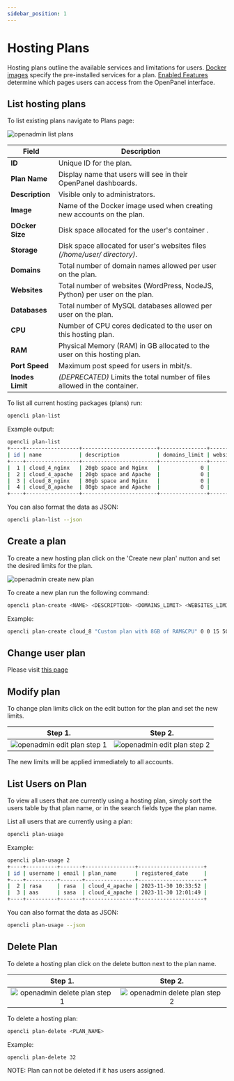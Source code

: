 ```yaml
---
sidebar_position: 1
---
```


# Hosting Plans

Hosting plans outline the available services and limitations for users. [Docker images](https://dev.openpanel.co/images/) specify the pre-installed services for a plan. [Enabled Features](/docs/admin/settings/openpanel/#enable-features) determine which pages users can access from the OpenPanel interface. 


## List hosting plans

<Tabs>
  <TabItem value="openadmin-plan-list" label="With OpenAdmin" default>


To list existing plans navigate to Plans page:

![openadmin list plans](/img/admin/adminpanel_plans.png)

| Field              | Description                                                               |
| ------------------ | ------------------------------------------------------------------------- |
| **ID**             | Unique ID for the plan.                                                    |
| **Plan Name**      | Display name that users will see in their OpenPanel dashboards.            |
| **Description**    | Visible only to administrators.                                           |
| **Image**          | Name of the Docker image used when creating new accounts on the plan.        |
| **DOcker Size**     | Disk space allocated for the user's container .          |
| **Storage**     | Disk space allocated for user's websites files *(/home/user/ directory)*.           |
| **Domains**  | Total number of domain names allowed per user on the plan.                  |
| **Websites** | Total number of websites (WordPress, NodeJS, Python) per user on the plan.   |
| **Databases** | Total number of MySQL databases allowed per user on the plan.              |
| **CPU**            | Number of CPU cores dedicated to the user on this hosting plan.             |
| **RAM**            | Physical Memory (RAM) in GB allocated to the user on this hosting plan.     |
| **Port Speed**            | Maximum post speed for users in mbit/s.     |
| **Inodes Limit**   | *(DEPRECATED)* Limits the total number of files allowed in the container.   |




  </TabItem>
  <TabItem value="CLI-plan-list" label="With OpenCLI">

To list all current hosting packages (plans) run:

```bash
opencli plan-list
```

Example output:
```bash
opencli plan-list
+----+-----------------+------------------------+---------------+----------------+------------+--------------+----------+------+------+-----------------+-----------+
| id | name            | description            | domains_limit | websites_limit | disk_limit | inodes_limit | db_limit | cpu  | ram  | docker_image    | bandwidth |
+----+-----------------+------------------------+---------------+----------------+------------+--------------+----------+------+------+-----------------+-----------+
|  1 | cloud_4_nginx   | 20gb space and Nginx   |             0 |             10 | 20 GB      |      1000000 |        0 | 4    | 4g   | dev_plan_nginx  |       100 |
|  2 | cloud_4_apache  | 20gb space and Apache  |             0 |             10 | 20 GB      |      1000000 |        0 | 4    | 4g   | dev_plan_apache |       100 |
|  3 | cloud_8_nginx   | 80gb space and Nginx   |             0 |             50 | 80 GB      |      2000000 |        0 | 8    | 8g   | dev_plan_nginx  |       200 |
|  4 | cloud_8_apache  | 80gb space and Apache  |             0 |             50 | 80 GB      |      2000000 |        0 | 8    | 8g   | dev_plan_apache |       200 |
+----+-----------------+------------------------+---------------+----------------+------------+--------------+----------+------+------+-----------------+-----------+
```

You can also format the data as JSON:

```bash
opencli plan-list --json
```

  </TabItem>
</Tabs>

## Create a plan

<Tabs>
  <TabItem value="openadmin-plan-new" label="With OpenAdmin" default>

To create a new hosting plan click on the 'Create new plan' nutton and set the desired limits for the plan.

![openadmin create new plan](/img/admin/adminpanel_plans_create_new.gif)

  </TabItem>
  <TabItem value="CLI-plan-new" label="With OpenCLI">
    
To create a new plan run the following command:

```bash
opencli plan-create <NAME> <DESCRIPTION> <DOMAINS_LIMIT> <WEBSITES_LIMIT> <DISK_LIMIT> <INODES_LIMITS> <DATABASES_LIMIT> <CPU_LIMIT> <RAM_LIMIT> <DOCKER_IMAGE> <PORT_SPEED_LIMIT>
```

Example:
```bash
opencli plan-create cloud_8 "Custom plan with 8GB of RAM&CPU" 0 0 15 500000 0 8 8 nginx 200
```

  </TabItem>
</Tabs>


## Change user plan

Please visit [this page](/docs/admin/plans/change-plan-for-user)

## Modify plan

To change plan limits click on the edit button for the plan and set the new limits.


Step 1.             |  Step 2.
:-------------------------:|:-------------------------:
![openadmin edit plan step 1](/img/admin/openadmin_edit_plan_1.png)  |  ![openadmin edit plan step 2](/img/admin/openadmin_edit_plan_2.png)

The new limits will be applied immediately to all accounts.

## List Users on Plan

<Tabs>
  <TabItem value="openadmin-plan-usage" label="With OpenAdmin" default>

To view all users that are currently using a hosting plan, simply sort the users table by that plan name, or in the search fields type the plan name.

  </TabItem>
  <TabItem value="CLI-plan-usage" label="With OpenCLI">
    
List all users that are currently using a plan:

```bash
opencli plan-usage
```

Example:
```bash
opencli plan-usage 2
+----+----------+-------+----------------+---------------------+
| id | username | email | plan_name      | registered_date     |
+----+----------+-------+----------------+---------------------+
|  2 | rasa     | rasa  | cloud_4_apache | 2023-11-30 10:33:52 |
|  3 | aas      | sasa  | cloud_4_apache | 2023-11-30 12:01:49 |
+----+----------+-------+----------------+---------------------+
```

You can also format the data as JSON:

```bash
opencli plan-usage --json
```
  </TabItem>
</Tabs>

## Delete Plan

<Tabs>
  <TabItem value="openadmin-plan-delete" label="With OpenAdmin" default>
    
To delete a hosting plan click on the delete button next to the plan name.

Step 1.             |  Step 2.
:-------------------------:|:-------------------------:
![openadmin delete plan step 1](/img/admin/admin_delete_plan_1.png)  |  ![openadmin delete plan step 2](/img/admin/admin_delete_plan_2.png)

  </TabItem>
  <TabItem value="CLI-plan-delete" label="With OpenCLI">

To delete a hosting plan: 

```bash
opencli plan-delete <PLAN_NAME> 
```

Example:
```bash
opencli plan-delete 32
```
  </TabItem>
</Tabs>

NOTE: Plan can not be deleted if it has users assigned. 

